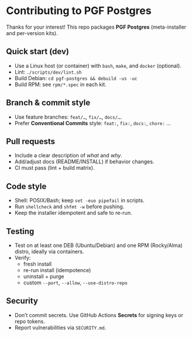 # Contributing to PGF Postgres

Thanks for your interest! This repo packages **PGF Postgres** (meta-installer and per-version kits).

## Quick start (dev)
- Use a Linux host (or container) with `bash`, `make`, and `docker` (optional).
- Lint: `./scripts/dev/lint.sh`
- Build Debian: `cd pgf-postgres && debuild -us -uc`
- Build RPM: see `rpm/*.spec` in each kit.

## Branch & commit style
- Use feature branches: `feat/…`, `fix/…`, `docs/…`.
- Prefer **Conventional Commits** style: `feat:`, `fix:`, `docs:`, `chore:` …

## Pull requests
- Include a clear description of *what* and *why*.
- Add/adjust docs (README/INSTALL) if behavior changes.
- CI must pass (lint + build matrix).

## Code style
- Shell: POSIX/Bash; keep `set -euo pipefail` in scripts.
- Run `shellcheck` and `shfmt -w` before pushing.
- Keep the installer idempotent and safe to re-run.

## Testing
- Test on at least one DEB (Ubuntu/Debian) and one RPM (Rocky/Alma) distro, ideally via containers.
- Verify:
  - fresh install
  - re-run install (idempotence)
  - uninstall + purge
  - custom `--port`, `--allow`, `--use-distro-repo`

## Security
- Don’t commit secrets. Use GitHub Actions **Secrets** for signing keys or repo tokens.
- Report vulnerabilities via `SECURITY.md`.
